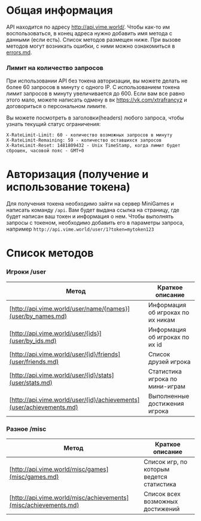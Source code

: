 Общая информация
================
API находится по адресу http://api.vime.world/. Чтобы как-то им воспользоваться, в конец адреса нужно добавить имя метода с данными (если есть). Список методов размещен ниже. При вызове методов могут возникать ошибки, с ними можно ознакомиться в [errors.md](errors.md).

### Лимит на количество запросов
При использовании API без токена авторизации, вы можете делать не более 60 запросов в минуту с одного IP. С использованием токена лимит запросов в минуту увеличивается до 600. Если вам все равно этого мало, можете написать одмену в вк https://vk.com/xtrafrancyz и договориться о персональном лимите.

Вы можете посмотреть в заголовки(headers) любого запроса, чтобы узнать текущий статус ограничения:
```
X-RateLimit-Limit: 60 - количество возможных запросов в минуту
X-RateLimit-Remaining: 59 - количество оставшихся запросов
X-RateLimit-Reset: 1481809432 - Unix TimeStamp, когда лимит будет сброшен, часовой пояс - GMT+0
```

Авторизация (получение и использование токена)
==============================================
Для получения токена необходимо зайти на сервер MiniGames и написать команду `/api`. Вам будет выдана ссылка на страницу, где будет написан ваш токен и информация о нем.
Чтобы выполнять запросы с токеном, необходимо добавить его в параметры запроса, например `http://api.vime.world/user/1?token=mytoken123`


Список методов
==============
### Игроки /user
| Метод                                         | Краткое описание                   |
| --------------------------------------------- | ---------------------------------- |
|[http://api.vime.world/user/name/{names}](user/by_names.md)          | Информация об игроках по их никам  |
|[http://api.vime.world/user/{ids}](user/by_ids.md)                   | Информация об игроках по их id     |
|[http://api.vime.world/user/{id}/friends](user/friends.md)           | Список друзей игрока               |
|[http://api.vime.world/user/{id}/stats](user/stats.md)               | Статистика игрока по мини-играм    |
|[http://api.vime.world/user/{id}/achievements](user/achievements.md) | Выполненные достижения игрока      |

### Разное /misc
| Метод                                     | Краткое описание                          |
| ----------------------------------------- | ----------------------------------------- |
|[http://api.vime.world/misc/games](misc/games.md)                | Список игр, по которым ведется статистика |
|[http://api.vime.world/misc/achievements](misc/achievements.md)  | Список всех возможных достижений          |
